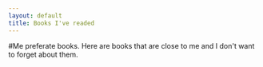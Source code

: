 ```yaml
---
layout: default
title: Books I've readed
---
```


#Me preferate books.
Here are books that are close to me and I don't want to forget about them.
